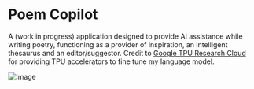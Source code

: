 # Poem Copilot

A (work in progress) application designed to provide AI assistance while writing poetry, functioning as a provider of inspiration, an intelligent thesaurus and an editor/suggestor. Credit to [Google TPU Research Cloud](https://sites.research.google/trc/about/) for providing TPU accelerators to fine tune my language model.

![image](https://github.com/EternalRecursion121/epq-poetry-website/assets/69008832/f7b9b243-6135-41ad-a05b-adf51a2ab0f5)

